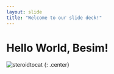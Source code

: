 ```yaml
---
layout: slide
title: "Welcome to our slide deck!"
---
```


# Hello World, Besim!

![steroidtocat](https://octodex.github.com/images/steroidtocat.png)
{: .center}
